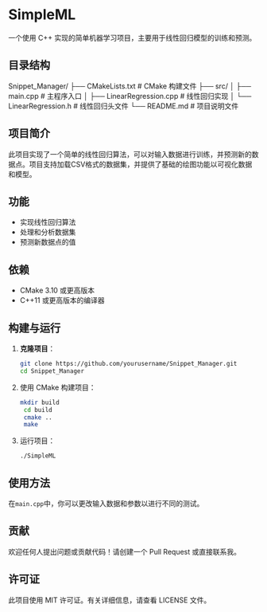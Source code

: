 # SimpleML

一个使用 C++ 实现的简单机器学习项目，主要用于线性回归模型的训练和预测。

## 目录结构

Snippet_Manager/
├── CMakeLists.txt # CMake 构建文件
├── src/
│ ├── main.cpp # 主程序入口
│ ├── LinearRegression.cpp # 线性回归实现
│ └── LinearRegression.h # 线性回归头文件
└── README.md # 项目说明文件

## 项目简介

此项目实现了一个简单的线性回归算法，可以对输入数据进行训练，并预测新的数据点。项目支持加载CSV格式的数据集，并提供了基础的绘图功能以可视化数据和模型。


## 功能

- 实现线性回归算法
- 处理和分析数据集
- 预测新数据点的值

## 依赖

- CMake 3.10 或更高版本
- C++11 或更高版本的编译器

## 构建与运行

1. **克隆项目**：
   ```bash
   git clone https://github.com/yourusername/Snippet_Manager.git
   cd Snippet_Manager

2. 使用 CMake 构建项目：
   ```bash
   mkdir build
    cd build
    cmake ..
    make
3. 运行项目：
   ```bash
   ./SimpleML
## 使用方法
在`main.cpp`中，你可以更改输入数据和参数以进行不同的测试。

## 贡献
欢迎任何人提出问题或贡献代码！请创建一个 Pull Request 或直接联系我。

## 许可证
此项目使用 MIT 许可证。有关详细信息，请查看 LICENSE 文件。